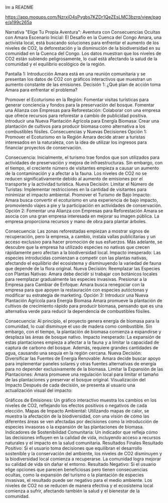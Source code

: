 Im a README



https://app.moqups.com/NzrxiO4sPygbs7KZDr1QeZEsLMC3bzrq/view/page/a199c265a


Narrativa "Elige Tu Propia Aventura": Aventura con Consecuencias Ocultas con Amara
Escenario Inicial: El Desafío en la Cuenca del Congo
Amara, una activista local, está buscando soluciones para enfrentar el aumento de los niveles de CO2, la deforestación y la disminución de la biodiversidad en su comunidad en la Cuenca del Congo. Los datos muestran que los niveles de CO2 están subiendo peligrosamente, lo cual está afectando la salud de la comunidad y el equilibrio ecológico de la región.

Pantalla 1: Introducción
Amara está en una reunión comunitaria y se presentan los datos de CO2 con gráficos interactivos que muestran un aumento constante de las emisiones.
Decisión 1: ¿Qué plan de acción toma Amara para enfrentar el problema?

Promover el Ecoturismo en la Región: Fomentar visitas turísticas para generar conciencia y fondos para la preservación del bosque.
Fomentar una Alianza con Empresas para Reforestación: Colaborar con una empresa que ofrece recursos para reforestar a cambio de publicidad positiva.
Introducir una Nueva Plantación Agrícola para Energía Biomasa: Crear una plantación de cultivos para producir biomasa como alternativa a los combustibles fósiles.
Consecuencias y Nuevas Decisiones
Opción 1: Promover el Ecoturismo en la Región
Amara decide atraer a turistas interesados en la naturaleza, con la idea de utilizar los ingresos para financiar proyectos de conservación.

Consecuencia: Inicialmente, el turismo trae fondos que son utilizados para actividades de preservación y mejora de infraestructuras. Sin embargo, con el tiempo, el creciente número de visitantes empieza a causar un aumento de la contaminación y a afectar a la fauna.
Los niveles de CO2 no se reducen significativamente debido al aumento de emisiones por el transporte y la actividad turística.
Nueva Decisión:
Limitar el Número de Turistas: Implementar restricciones en la cantidad de visitantes para minimizar el impacto ambiental.
Promover el Turismo de Bajo Impacto: Amara busca convertir el ecoturismo en una experiencia de bajo impacto, promoviendo viajes a pie y la participación en actividades de conservación.
Opción 2: Fomentar una Alianza con Empresas para Reforestación
Amara se asocia con una gran empresa interesada en mejorar su imagen pública. La empresa proporciona recursos y mano de obra para plantar árboles.

Consecuencia: Las zonas reforestadas empiezan a mostrar signos de recuperación, pero la empresa, a cambio, instala vallas publicitarias y un acceso exclusivo para hacer promoción de sus esfuerzos. Más adelante, se descubre que la empresa ha utilizado especies no nativas que crecen rápidamente pero afectan a la biodiversidad local.
Impacto inesperado: Las especies introducidas comienzan a competir con las plantas nativas, afectando el equilibrio del ecosistema y disminuyendo la variedad de fauna que depende de la flora original.
Nueva Decisión:
Reemplazar las Especies con Plantas Nativas: Amara debe decidir si trabajar con botánicos locales para reemplazar gradualmente las especies invasivas.
Presionar a la Empresa para Cambiar de Enfoque: Amara busca renegociar con la empresa para que apoyen la restauración con especies autóctonas y modificar su estrategia de marketing.
Opción 3: Introducir una Nueva Plantación Agrícola para Energía Biomasa
Amara promueve la plantación de cultivos de crecimiento rápido para producir biomasa, pensando que es una alternativa verde para reducir la dependencia de combustibles fósiles.

Consecuencia: Al principio, el proyecto genera energía de biomasa para la comunidad, lo cual disminuye el uso de madera como combustible. Sin embargo, con el tiempo, la plantación de biomasa comienza a expandirse y desplaza las áreas de bosque nativo.
Impacto inesperado: La expansión de estas plantaciones empieza a afectar a la fauna y a limitar la capacidad de captura de carbono del bosque. Además, requiere grandes cantidades de agua, causando una sequía en la región cercana.
Nueva Decisión:
Diversificar las Fuentes de Energía Renovable: Amara decide buscar apoyo para implementar paneles solares y otras fuentes alternativas de energía para no depender exclusivamente de la biomasa.
Limitar la Expansión de las Plantaciones: Amara promueve una regulación local para limitar el tamaño de las plantaciones y preservar el bosque original.
Visualización del Impacto
Después de cada decisión, se presenta al usuario una actualización visual del impacto:

Gráficos de Emisiones: Un gráfico interactivo muestra los cambios en los niveles de CO2, reflejando los efectos positivos o negativos de cada elección.
Mapas de Impacto Ambiental: Utilizando mapas de calor, se muestra la afectación de la biodiversidad, con una visión de cómo las diferentes áreas se ven afectadas por decisiones como la introducción de especies invasoras o la expansión de las plantaciones de biomasa.
Indicadores de Sostenibilidad Comunitaria: Un indicador que refleja cómo las decisiones influyen en la calidad de vida, incluyendo acceso a recursos naturales y el impacto en la salud comunitaria.
Resultados Finales
Resultado Positivo: Si el usuario toma decisiones que equilibran el desarrollo sostenible y la conservación del ambiente, los niveles de CO2 disminuyen y la biodiversidad local comienza a recuperarse. La comunidad logra mejorar su calidad de vida sin dañar el entorno.
Resultado Negativo: Si el usuario elige opciones que parecen beneficiosas pero tienen consecuencias ocultas, como la expansión del turismo o la plantación de especies invasivas, el resultado puede ser negativo para el medio ambiente. Los niveles de CO2 no se reducen de manera efectiva y el ecosistema local comienza a sufrir, afectando también la salud y el bienestar de la comunidad.
